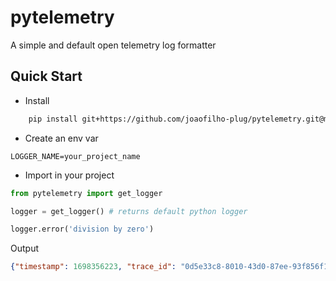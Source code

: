 # pytelemetry

A simple and default open telemetry log formatter

## Quick Start

* Install
```bash
    pip install git+https://github.com/joaofilho-plug/pytelemetry.git@main
```

* Create an env var

```
LOGGER_NAME=your_project_name
```

* Import in your project

```python
from pytelemetry import get_logger

logger = get_logger() # returns default python logger

logger.error('division by zero')

```

Output
```json
{"timestamp": 1698356223, "trace_id": "0d5e33c8-8010-43d0-87ee-93f856f1c860", "severity_text": "ERROR", "severity_number": 17, "message": "division by zero", "resource": {}, "scope": "your_project_name", "attributes": []}
```
